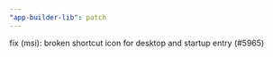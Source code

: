 ```yaml
---
"app-builder-lib": patch
---
```


fix (msi): broken shortcut icon for desktop and startup entry (#5965)
